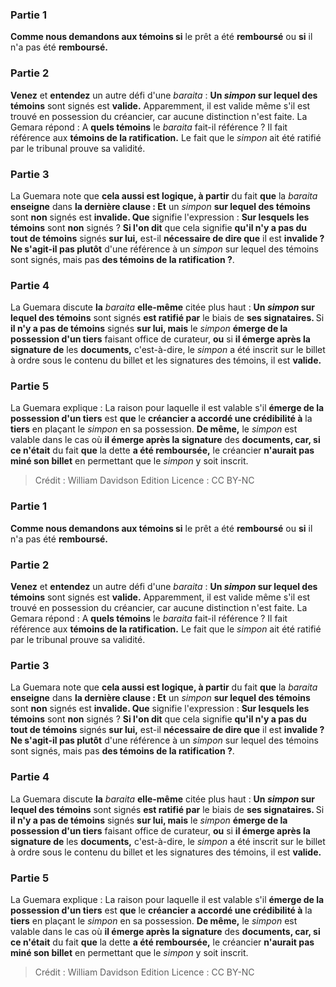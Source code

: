 
### Partie 1
<b>Comme nous demandons aux témoins si</b> le prêt a été <b>remboursé</b> ou <b>si</b> il n'a pas été <b>remboursé.</b>

### Partie 2
<b>Venez</b> et <b>entendez</b> un autre défi d'une <i>baraita</i> : <b>Un <i>simpon</i> sur lequel des témoins</b> sont signés est <b>valide.</b> Apparemment, il est valide même s'il est trouvé en possession du créancier, car aucune distinction n'est faite. La Gemara répond : A <b>quels témoins</b> le <i>baraita</i> fait-il référence ? Il fait référence aux <b>témoins de la ratification.</b> Le fait que le <i>simpon</i> ait été ratifié par le tribunal prouve sa validité.

### Partie 3
La Guemara note que <b>cela aussi est logique, à partir</b> du fait <b>que</b> la <i>baraita</i> <b>enseigne</b> dans <b>la dernière clause : Et</b> un <i>simpon</i> <b>sur lequel des témoins</b> sont <b>non</b> signés est <b>invalide. Que</b> signifie l'expression : <b>Sur lesquels les témoins</b> sont <b>non</b> signés ? <b>Si l'on dit</b> que cela signifie <b>qu'il n'y a pas du tout de témoins</b> signés <b>sur lui,</b> est-il <b>nécessaire de dire que</b> il est <b>invalide ? Ne s'agit-il pas plutôt</b> d'une référence à un <i>simpon</i> sur lequel des témoins sont signés, mais pas <b>des témoins de la ratification ?</b>.

### Partie 4
La Guemara discute <b>la</b> <i>baraita</i> <b>elle-même</b> citée plus haut : <b>Un <i>simpon</i> sur lequel des témoins</b> sont signés <b>est ratifié par</b> le biais de <b>ses signataires. </b> Si <b>il n'y a pas de témoins</b> signés <b>sur lui, mais</b> le <i>simpon</i> <b>émerge de la possession d'un tiers</b> faisant office de curateur, <b>ou</b> si <b>il émerge après la signature de</b> les <b>documents,</b> c'est-à-dire, le <i>simpon</i> a été inscrit sur le billet à ordre sous le contenu du billet et les signatures des témoins, il est <b>valide.</b>

### Partie 5
La Guemara explique : La raison pour laquelle il est valable s'il <b>émerge de la possession d'un tiers</b> est <b>que</b> le <b>créancier a accordé une crédibilité à</b> la <b>tiers</b> en plaçant le <i>simpon</i> en sa possession. <b>De même,</b> le <i>simpon</i> est valable dans le cas où <b>il émerge après la signature</b> des <b>documents, car, si ce n'était</b> du fait <b>que</b> la dette <b>a été remboursée,</b> le créancier <b>n'aurait pas miné son billet</b> en permettant que le <i>simpon</i> y soit inscrit.

>Crédit : William Davidson Edition
>Licence : CC BY-NC
### Partie 1
<b>Comme nous demandons aux témoins si</b> le prêt a été <b>remboursé</b> ou <b>si</b> il n'a pas été <b>remboursé.</b>

### Partie 2
<b>Venez</b> et <b>entendez</b> un autre défi d'une <i>baraita</i> : <b>Un <i>simpon</i> sur lequel des témoins</b> sont signés est <b>valide.</b> Apparemment, il est valide même s'il est trouvé en possession du créancier, car aucune distinction n'est faite. La Gemara répond : A <b>quels témoins</b> le <i>baraita</i> fait-il référence ? Il fait référence aux <b>témoins de la ratification.</b> Le fait que le <i>simpon</i> ait été ratifié par le tribunal prouve sa validité.

### Partie 3
La Guemara note que <b>cela aussi est logique, à partir</b> du fait <b>que</b> la <i>baraita</i> <b>enseigne</b> dans <b>la dernière clause : Et</b> un <i>simpon</i> <b>sur lequel des témoins</b> sont <b>non</b> signés est <b>invalide. Que</b> signifie l'expression : <b>Sur lesquels les témoins</b> sont <b>non</b> signés ? <b>Si l'on dit</b> que cela signifie <b>qu'il n'y a pas du tout de témoins</b> signés <b>sur lui,</b> est-il <b>nécessaire de dire que</b> il est <b>invalide ? Ne s'agit-il pas plutôt</b> d'une référence à un <i>simpon</i> sur lequel des témoins sont signés, mais pas <b>des témoins de la ratification ?</b>.

### Partie 4
La Guemara discute <b>la</b> <i>baraita</i> <b>elle-même</b> citée plus haut : <b>Un <i>simpon</i> sur lequel des témoins</b> sont signés <b>est ratifié par</b> le biais de <b>ses signataires. </b> Si <b>il n'y a pas de témoins</b> signés <b>sur lui, mais</b> le <i>simpon</i> <b>émerge de la possession d'un tiers</b> faisant office de curateur, <b>ou</b> si <b>il émerge après la signature de</b> les <b>documents,</b> c'est-à-dire, le <i>simpon</i> a été inscrit sur le billet à ordre sous le contenu du billet et les signatures des témoins, il est <b>valide.</b>

### Partie 5
La Guemara explique : La raison pour laquelle il est valable s'il <b>émerge de la possession d'un tiers</b> est <b>que</b> le <b>créancier a accordé une crédibilité à</b> la <b>tiers</b> en plaçant le <i>simpon</i> en sa possession. <b>De même,</b> le <i>simpon</i> est valable dans le cas où <b>il émerge après la signature</b> des <b>documents, car, si ce n'était</b> du fait <b>que</b> la dette <b>a été remboursée,</b> le créancier <b>n'aurait pas miné son billet</b> en permettant que le <i>simpon</i> y soit inscrit.

>Crédit : William Davidson Edition
>Licence : CC BY-NC